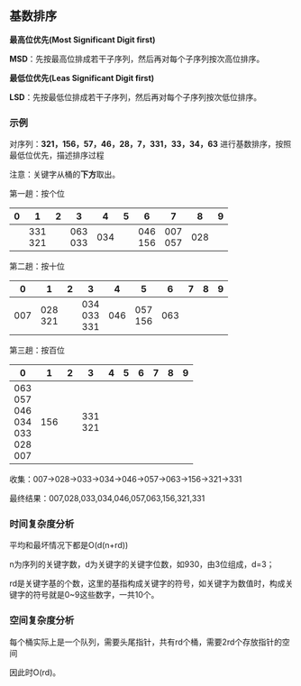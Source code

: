 ## 基数排序

**最高位优先(Most Significant Digit first)**

**MSD**：先按最高位排成若干子序列，然后再对每个子序列按次高位排序。

**最低位优先(Leas Significant Digit first)**

**LSD**：先按最低位排成若干子序列，然后再对每个子序列按次低位排序。

### 示例

对序列：**321，156，57，46，28，7，331，33，34，63** 进行基数排序，按照最低位优先，描述排序过程

注意：关键字从桶的**下方**取出。

第一趟：按个位

<table>
    <thead>
    <th>0</th>
    <th>1</th>
    <th>2</th>
    <th>3</th>
    <th>4</th>
    <th>5</th>
	<th>6</th>
	<th>7</th>
	<th>8</th>
	<th>9</th>
    </thead>
    <tr>
        <td></td>		
        <td>331<br/>321</td>
		<td></td>
        <td>063<br/>033</td>
        <td>034</td>        
        <td></td>
		<td>046<br/>156</td>
		<td>007<br/>057</td>	
		<td>028</td>
		<td></td>
    </tr>
</table>

第二趟：按十位

<table>
    <thead>
    <th>0</th>
    <th>1</th>
    <th>2</th>
    <th>3</th>
    <th>4</th>
    <th>5</th>
	<th>6</th>
	<th>7</th>
	<th>8</th>
	<th>9</th>
    </thead>
    <tr>
        <td>007</td>				
        <td>028<br/>321</td>
		<td></td>
		<td>034<br/>033<br/>331</td>
        <td>046</td>
        <td>057<br/>156</td>        
        <td>063</td>
		<td></td>
		<td></td>	
		<td></td>
    </tr>
</table>

第三趟：按百位

<table>
    <thead>
    <th>0</th>
    <th>1</th>
    <th>2</th>
    <th>3</th>
    <th>4</th>
    <th>5</th>
	<th>6</th>
	<th>7</th>
	<th>8</th>
	<th>9</th>
    </thead>
    <tr>
        <td>063<br/>057<br/>046<br/>034<br/>033<br/>028<br/>007</td>				
        <td>156</td>
		<td></td>
		<td>331<br/>321</td>
        <td></td>
        <td></td>        
        <td></td>
		<td></td>
		<td></td>	
		<td></td>
    </tr>
</table>

收集：007->028->033->034->046->057->063->156->321->331

最终结果：007,028,033,034,046,057,063,156,321,331

### 时间复杂度分析

平均和最坏情况下都是O(d(n+rd))

n为序列的关键字数，d为关键字的关键字位数，如930，由3位组成，d=3；

rd是关键字基的个数，这里的基指构成关键字的符号，如关键字为数值时，构成关键字的符号就是0~9这些数字，一共10个。

### 空间复杂度分析

每个桶实际上是一个队列，需要头尾指针，共有rd个桶，需要2rd个存放指针的空间

因此时O(rd)。
